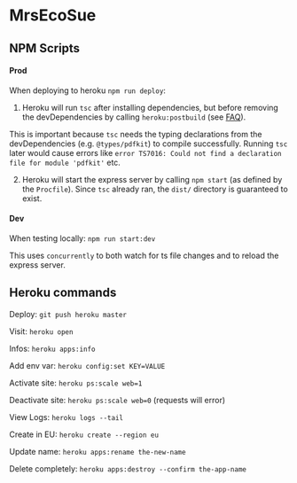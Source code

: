 # MrsEcoSue

## NPM Scripts

#### Prod

When deploying to heroku `npm run deploy`:

1. Heroku will run `tsc` after installing dependencies, but before removing the devDependencies by calling `heroku:postbuild` (see [FAQ](https://devcenter.heroku.com/articles/nodejs-support#heroku-specific-build-steps)).

This is important because `tsc` needs the typing declarations from the devDependencies (e.g. `@types/pdfkit`) to compile successfully. Running `tsc` later would cause errors like `error TS7016: Could not find a declaration file for module 'pdfkit'` etc.

2. Heroku will start the express server by calling `npm start` (as defined by the `Procfile`). Since `tsc` already ran, the `dist/` directory is guaranteed to exist.


#### Dev

When testing locally: `npm run start:dev`

This uses `concurrently` to both watch for ts file changes and to reload the express server.


## Heroku commands

Deploy: `git push heroku master`

Visit: `heroku open`

Infos: `heroku apps:info`

Add env var: `heroku config:set KEY=VALUE`

Activate site: `heroku ps:scale web=1`

Deactivate site: `heroku ps:scale web=0` (requests will error)

View Logs: `heroku logs --tail`

Create in EU: `heroku create --region eu`

Update name: `heroku apps:rename the-new-name`

Delete completely: `heroku apps:destroy --confirm the-app-name`
